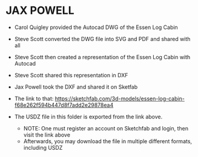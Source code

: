 # JAX POWELL

- Carol Quigley provided the Autocad DWG of the Essen Log Cabin
- Steve Scott converted the DWG file into SVG and PDF and shared with all
- Steve Scott then created a representation of the Essen Log Cabin with Autocad
- Steve Scott shared this representation in DXF
- Jax Powell took the DXF and shared it on Sketfab
- The link to that: https://sketchfab.com/3d-models/essen-log-cabin-f68e262f594b447d8f7add2e29878ea4

- The USDZ file in this folder is exported from the link above.
	- NOTE: One must register an account on Sketchfab and login, then visit the link above
	- Afterwards, you may download the file in multiple different formats, including USDZ

